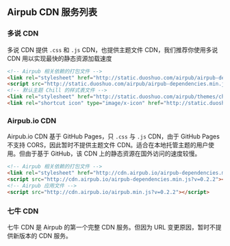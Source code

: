 ## Airpub CDN 服务列表

### 多说 CDN
多说 CDN 提供 `.css` 和 `.js` CDN，也提供主题文件 CDN，我们推荐你使用多说 CDN 用以实现最快的静态资源加载速度

```html
<!-- Airpub 相关依赖的打包文件 -->
<link rel="stylesheet" href="http://static.duoshuo.com/airpub/airpub-dependencies.min.css?v=0.2.2">
<script src="http://static.duoshuo.com/airpub/airpub-dependencies.min.js?v=0.2.2"></script>
<!-- 默认主题 Chill 的样式表文件 -->
<link rel="stylesheet" href="http://static.duoshuo.com/airpub/themes/chill/0.2.0/css/chill.min.css" />
<link rel="shortcut icon" type="image/x-icon" href="http://static.duoshuo.com/airpub/themes/chill/0.2.0/favicon.ico" />
```

### Airpub.io CDN

Airpub.io CDN 基于 GitHub Pages，只 `.css` 与 `.js` CDN，由于 GitHub Pages 不支持 CORS，因此暂时不提供主题文件 CDN。适合在本地托管主题的用户使用。但由于基于 GitHub，该 CDN 上的静态资源在国外访问的速度较慢。

```html
<!-- Airpub 相关依赖的打包文件 -->
<link rel="stylesheet" href="http://cdn.airpub.io/airpub-dependencies.min.css?v=0.2.2">
<script src="http://cdn.airpub.io/airpub-dependencies.min.js?v=0.2.2"></script>
<!-- Airpub 应用文件 -->
<script src="http://cdn.airpub.io/airpub.min.js?v=0.2.2"></script>
```

### 七牛 CDN

七牛 CDN 是 Airpub 的第一个完整 CDN 服务。但因为 URL 变更原因，暂时不提供新版本的 CDN 服务。